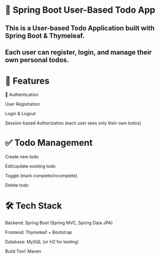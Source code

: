 # 📝 Spring Boot User-Based Todo App

## This is a User-based Todo Application built with Spring Boot & Thymeleaf.
## Each user can register, login, and manage their own personal todos.

# 🚀 Features

👤 Authentication

User Registration

Login & Logout

Session-based Authorization (each user sees only their own todos)

# ✅ Todo Management

Create new todo

Edit/update existing todo

Toggle (mark complete/incomplete)

Delete todo

# 🛠 Tech Stack

Backend: Spring Boot (Spring MVC, Spring Data JPA)

Frontend: Thymeleaf + Bootstrap

Database: MySQL (or H2 for testing)

Build Tool: Maven
